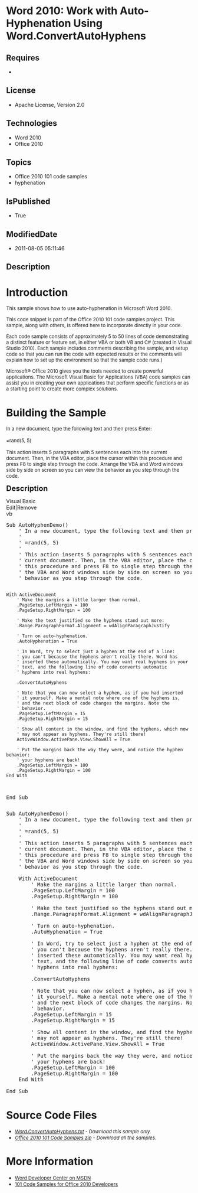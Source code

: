 # Word 2010: Work with Auto-Hyphenation Using Word.ConvertAutoHyphens
## Requires
* 
## License
* Apache License, Version 2.0
## Technologies
* Word 2010
* Office 2010
## Topics
* Office 2010 101 code samples
* hyphenation
## IsPublished
* True
## ModifiedDate
* 2011-08-05 05:11:46
## Description

<h1>Introduction</h1>
<p><span style="font-size:small">This sample shows how to use auto-hyphenation in Microsoft Word 2010.</span></p>
<p><span style="font-size:small">This code snippet is part of the Office 2010 101 code samples project. This sample, along with others, is offered here to incorporate directly in your code.</span></p>
<p><span style="font-size:small">Each code sample consists of approximately 5 to 50 lines of code demonstrating a distinct feature or feature set, in either VBA or both VB and C# (created in Visual Studio 2010). Each sample includes comments describing the
 sample, and setup code so that you can run the code with expected results or the comments will explain how to set up the environment so that the sample code runs.)</span></p>
<p><span style="font-size:small">Microsoft&reg; Office 2010 gives you the tools needed to create powerful applications. The Microsoft Visual Basic for Applications (VBA) code samples can assist you in creating your own applications that perform specific functions
 or as a starting point to create more complex solutions.</span></p>
<h1><span>Building the Sample</span></h1>
<p><span style="font-size:small">In a new document, type the following text and then press Enter:<br>
<br>
=rand(5, 5)<br>
<br>
This action inserts 5 paragraphs with 5 sentences each into the current document. Then, in the VBA editor, place the cursor within this procedure and press F8 to single step through the code. Arrange the VBA and Word windows side by side on screen so you can
 view the behavior as you step through the code.</span></p>
<p><span style="font-size:20px; font-weight:bold">Description</span></p>
<div class="scriptcode">
<div class="pluginEditHolder" pluginCommand="mceScriptCode">
<div class="title"><span>Visual Basic</span></div>
<div class="pluginLinkHolder"><span class="pluginEditHolderLink">Edit</span>|<span class="pluginRemoveHolderLink">Remove</span></div>
<span class="hidden">vb</span>
<pre class="hidden">Sub AutoHyphenDemo()
    ' In a new document, type the following text and then press Enter:
    '
    ' =rand(5, 5)
    '
    ' This action inserts 5 paragraphs with 5 sentences each into the
    ' current document. Then, in the VBA editor, place the cursor within
    ' this procedure and press F8 to single step through the code. Arrange
    ' the VBA and Word windows side by side on screen so you can view the
    ' behavior as you step through the code.
   
    With ActiveDocument
        ' Make the margins a little larger than normal.
        .PageSetup.LeftMargin = 100
        .PageSetup.RightMargin = 100
       
        ' Make the text justified so the hyphens stand out more:
        .Range.ParagraphFormat.Alignment = wdAlignParagraphJustify
       
        ' Turn on auto-hyphenation.
        .AutoHyphenation = True
       
        ' In Word, try to select just a hyphen at the end of a line:
        ' you can't because the hyphens aren't really there. Word has
        ' inserted these automatically. You may want real hyphens in your
        ' text, and the following line of code converts automatic
        ' hyphens into real hyphens:
       
        .ConvertAutoHyphens
       
        ' Note that you can now select a hyphen, as if you had inserted
        ' it yourself. Make a mental note where one of the hyphens is,
        ' and the next block of code changes the margins. Note the
        ' behavior.
        .PageSetup.LeftMargin = 15
        .PageSetup.RightMargin = 15
   
        ' Show all content in the window, and find the hyphens, which now
        ' may not appear as hyphens. They're still there!
        ActiveWindow.ActivePane.View.ShowAll = True
   
        ' Put the margins back the way they were, and notice the hyphen behavior:
        ' your hyphens are back!
        .PageSetup.LeftMargin = 100
        .PageSetup.RightMargin = 100
    End With
   
End Sub</pre>
<div class="preview">
<pre class="vb"><span class="visualBasic__keyword">Sub</span>&nbsp;AutoHyphenDemo()&nbsp;
&nbsp;&nbsp;&nbsp;&nbsp;<span class="visualBasic__com">'&nbsp;In&nbsp;a&nbsp;new&nbsp;document,&nbsp;type&nbsp;the&nbsp;following&nbsp;text&nbsp;and&nbsp;then&nbsp;press&nbsp;Enter:</span>&nbsp;
&nbsp;&nbsp;&nbsp;&nbsp;<span class="visualBasic__com">'</span>&nbsp;
&nbsp;&nbsp;&nbsp;&nbsp;<span class="visualBasic__com">'&nbsp;=rand(5,&nbsp;5)</span>&nbsp;
&nbsp;&nbsp;&nbsp;&nbsp;<span class="visualBasic__com">'</span>&nbsp;
&nbsp;&nbsp;&nbsp;&nbsp;<span class="visualBasic__com">'&nbsp;This&nbsp;action&nbsp;inserts&nbsp;5&nbsp;paragraphs&nbsp;with&nbsp;5&nbsp;sentences&nbsp;each&nbsp;into&nbsp;the</span>&nbsp;
&nbsp;&nbsp;&nbsp;&nbsp;<span class="visualBasic__com">'&nbsp;current&nbsp;document.&nbsp;Then,&nbsp;in&nbsp;the&nbsp;VBA&nbsp;editor,&nbsp;place&nbsp;the&nbsp;cursor&nbsp;within</span>&nbsp;
&nbsp;&nbsp;&nbsp;&nbsp;<span class="visualBasic__com">'&nbsp;this&nbsp;procedure&nbsp;and&nbsp;press&nbsp;F8&nbsp;to&nbsp;single&nbsp;step&nbsp;through&nbsp;the&nbsp;code.&nbsp;Arrange</span>&nbsp;
&nbsp;&nbsp;&nbsp;&nbsp;<span class="visualBasic__com">'&nbsp;the&nbsp;VBA&nbsp;and&nbsp;Word&nbsp;windows&nbsp;side&nbsp;by&nbsp;side&nbsp;on&nbsp;screen&nbsp;so&nbsp;you&nbsp;can&nbsp;view&nbsp;the</span>&nbsp;
&nbsp;&nbsp;&nbsp;&nbsp;<span class="visualBasic__com">'&nbsp;behavior&nbsp;as&nbsp;you&nbsp;step&nbsp;through&nbsp;the&nbsp;code.</span>&nbsp;
&nbsp;&nbsp;&nbsp;&nbsp;
&nbsp;&nbsp;&nbsp;&nbsp;<span class="visualBasic__keyword">With</span>&nbsp;ActiveDocument&nbsp;
&nbsp;&nbsp;&nbsp;&nbsp;&nbsp;&nbsp;&nbsp;&nbsp;<span class="visualBasic__com">'&nbsp;Make&nbsp;the&nbsp;margins&nbsp;a&nbsp;little&nbsp;larger&nbsp;than&nbsp;normal.</span>&nbsp;
&nbsp;&nbsp;&nbsp;&nbsp;&nbsp;&nbsp;&nbsp;&nbsp;.PageSetup.LeftMargin&nbsp;=&nbsp;<span class="visualBasic__number">100</span>&nbsp;
&nbsp;&nbsp;&nbsp;&nbsp;&nbsp;&nbsp;&nbsp;&nbsp;.PageSetup.RightMargin&nbsp;=&nbsp;<span class="visualBasic__number">100</span>&nbsp;
&nbsp;&nbsp;&nbsp;&nbsp;&nbsp;&nbsp;&nbsp;&nbsp;
&nbsp;&nbsp;&nbsp;&nbsp;&nbsp;&nbsp;&nbsp;&nbsp;<span class="visualBasic__com">'&nbsp;Make&nbsp;the&nbsp;text&nbsp;justified&nbsp;so&nbsp;the&nbsp;hyphens&nbsp;stand&nbsp;out&nbsp;more:</span>&nbsp;
&nbsp;&nbsp;&nbsp;&nbsp;&nbsp;&nbsp;&nbsp;&nbsp;.Range.ParagraphFormat.Alignment&nbsp;=&nbsp;wdAlignParagraphJustify&nbsp;
&nbsp;&nbsp;&nbsp;&nbsp;&nbsp;&nbsp;&nbsp;&nbsp;
&nbsp;&nbsp;&nbsp;&nbsp;&nbsp;&nbsp;&nbsp;&nbsp;<span class="visualBasic__com">'&nbsp;Turn&nbsp;on&nbsp;auto-hyphenation.</span>&nbsp;
&nbsp;&nbsp;&nbsp;&nbsp;&nbsp;&nbsp;&nbsp;&nbsp;.AutoHyphenation&nbsp;=&nbsp;<span class="visualBasic__keyword">True</span>&nbsp;
&nbsp;&nbsp;&nbsp;&nbsp;&nbsp;&nbsp;&nbsp;&nbsp;
&nbsp;&nbsp;&nbsp;&nbsp;&nbsp;&nbsp;&nbsp;&nbsp;<span class="visualBasic__com">'&nbsp;In&nbsp;Word,&nbsp;try&nbsp;to&nbsp;select&nbsp;just&nbsp;a&nbsp;hyphen&nbsp;at&nbsp;the&nbsp;end&nbsp;of&nbsp;a&nbsp;line:</span>&nbsp;
&nbsp;&nbsp;&nbsp;&nbsp;&nbsp;&nbsp;&nbsp;&nbsp;<span class="visualBasic__com">'&nbsp;you&nbsp;can't&nbsp;because&nbsp;the&nbsp;hyphens&nbsp;aren't&nbsp;really&nbsp;there.&nbsp;Word&nbsp;has</span>&nbsp;
&nbsp;&nbsp;&nbsp;&nbsp;&nbsp;&nbsp;&nbsp;&nbsp;<span class="visualBasic__com">'&nbsp;inserted&nbsp;these&nbsp;automatically.&nbsp;You&nbsp;may&nbsp;want&nbsp;real&nbsp;hyphens&nbsp;in&nbsp;your</span>&nbsp;
&nbsp;&nbsp;&nbsp;&nbsp;&nbsp;&nbsp;&nbsp;&nbsp;<span class="visualBasic__com">'&nbsp;text,&nbsp;and&nbsp;the&nbsp;following&nbsp;line&nbsp;of&nbsp;code&nbsp;converts&nbsp;automatic</span>&nbsp;
&nbsp;&nbsp;&nbsp;&nbsp;&nbsp;&nbsp;&nbsp;&nbsp;<span class="visualBasic__com">'&nbsp;hyphens&nbsp;into&nbsp;real&nbsp;hyphens:</span>&nbsp;
&nbsp;&nbsp;&nbsp;&nbsp;&nbsp;&nbsp;&nbsp;&nbsp;
&nbsp;&nbsp;&nbsp;&nbsp;&nbsp;&nbsp;&nbsp;&nbsp;.ConvertAutoHyphens&nbsp;
&nbsp;&nbsp;&nbsp;&nbsp;&nbsp;&nbsp;&nbsp;&nbsp;
&nbsp;&nbsp;&nbsp;&nbsp;&nbsp;&nbsp;&nbsp;&nbsp;<span class="visualBasic__com">'&nbsp;Note&nbsp;that&nbsp;you&nbsp;can&nbsp;now&nbsp;select&nbsp;a&nbsp;hyphen,&nbsp;as&nbsp;if&nbsp;you&nbsp;had&nbsp;inserted</span>&nbsp;
&nbsp;&nbsp;&nbsp;&nbsp;&nbsp;&nbsp;&nbsp;&nbsp;<span class="visualBasic__com">'&nbsp;it&nbsp;yourself.&nbsp;Make&nbsp;a&nbsp;mental&nbsp;note&nbsp;where&nbsp;one&nbsp;of&nbsp;the&nbsp;hyphens&nbsp;is,</span>&nbsp;
&nbsp;&nbsp;&nbsp;&nbsp;&nbsp;&nbsp;&nbsp;&nbsp;<span class="visualBasic__com">'&nbsp;and&nbsp;the&nbsp;next&nbsp;block&nbsp;of&nbsp;code&nbsp;changes&nbsp;the&nbsp;margins.&nbsp;Note&nbsp;the</span>&nbsp;
&nbsp;&nbsp;&nbsp;&nbsp;&nbsp;&nbsp;&nbsp;&nbsp;<span class="visualBasic__com">'&nbsp;behavior.</span>&nbsp;
&nbsp;&nbsp;&nbsp;&nbsp;&nbsp;&nbsp;&nbsp;&nbsp;.PageSetup.LeftMargin&nbsp;=&nbsp;<span class="visualBasic__number">15</span>&nbsp;
&nbsp;&nbsp;&nbsp;&nbsp;&nbsp;&nbsp;&nbsp;&nbsp;.PageSetup.RightMargin&nbsp;=&nbsp;<span class="visualBasic__number">15</span>&nbsp;
&nbsp;&nbsp;&nbsp;&nbsp;
&nbsp;&nbsp;&nbsp;&nbsp;&nbsp;&nbsp;&nbsp;&nbsp;<span class="visualBasic__com">'&nbsp;Show&nbsp;all&nbsp;content&nbsp;in&nbsp;the&nbsp;window,&nbsp;and&nbsp;find&nbsp;the&nbsp;hyphens,&nbsp;which&nbsp;now</span>&nbsp;
&nbsp;&nbsp;&nbsp;&nbsp;&nbsp;&nbsp;&nbsp;&nbsp;<span class="visualBasic__com">'&nbsp;may&nbsp;not&nbsp;appear&nbsp;as&nbsp;hyphens.&nbsp;They're&nbsp;still&nbsp;there!</span>&nbsp;
&nbsp;&nbsp;&nbsp;&nbsp;&nbsp;&nbsp;&nbsp;&nbsp;ActiveWindow.ActivePane.View.ShowAll&nbsp;=&nbsp;<span class="visualBasic__keyword">True</span>&nbsp;
&nbsp;&nbsp;&nbsp;&nbsp;
&nbsp;&nbsp;&nbsp;&nbsp;&nbsp;&nbsp;&nbsp;&nbsp;<span class="visualBasic__com">'&nbsp;Put&nbsp;the&nbsp;margins&nbsp;back&nbsp;the&nbsp;way&nbsp;they&nbsp;were,&nbsp;and&nbsp;notice&nbsp;the&nbsp;hyphen&nbsp;behavior:</span>&nbsp;
&nbsp;&nbsp;&nbsp;&nbsp;&nbsp;&nbsp;&nbsp;&nbsp;<span class="visualBasic__com">'&nbsp;your&nbsp;hyphens&nbsp;are&nbsp;back!</span>&nbsp;
&nbsp;&nbsp;&nbsp;&nbsp;&nbsp;&nbsp;&nbsp;&nbsp;.PageSetup.LeftMargin&nbsp;=&nbsp;<span class="visualBasic__number">100</span>&nbsp;
&nbsp;&nbsp;&nbsp;&nbsp;&nbsp;&nbsp;&nbsp;&nbsp;.PageSetup.RightMargin&nbsp;=&nbsp;<span class="visualBasic__number">100</span>&nbsp;
&nbsp;&nbsp;&nbsp;&nbsp;<span class="visualBasic__keyword">End</span>&nbsp;<span class="visualBasic__keyword">With</span>&nbsp;
&nbsp;&nbsp;&nbsp;&nbsp;
<span class="visualBasic__keyword">End</span>&nbsp;<span class="visualBasic__keyword">Sub</span></pre>
</div>
</div>
</div>
<h1><span>Source Code Files</span></h1>
<ul>
<li><span style="font-size:small"><em><em><a id="26220" href="/site/view/file/26220/1/Word.ConvertAutoHyphens.txt">Word.ConvertAutoHyphens.txt</a>&nbsp;- Download this sample only.<br>
</em></em></span></li><li><span style="font-size:small"><em><em><a id="26221" href="/site/view/file/26221/1/Office%202010%20101%20Code%20Samples.zip">Office 2010 101 Code Samples.zip</a>&nbsp;- Download all the samples.</em></em></span>
</li></ul>
<h1>More Information</h1>
<ul>
<li><span style="font-size:small"><a href="http://msdn.microsoft.com/en-us/office/aa905482">Word Developer Center on MSDN</a></span>
</li><li><span style="font-size:small"><a href="http://msdn.microsoft.com/en-us/office/hh360994">101 Code Samples for Office 2010 Developers</a></span>
</li></ul>
